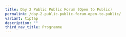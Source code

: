 ```yaml
---
title: Day 2 Public Public Forum (Open to Public)
permalink: /day-2-public-public-forum-open-to-public/
variant: tiptap
description: ""
third_nav_title: Programme
---
```

